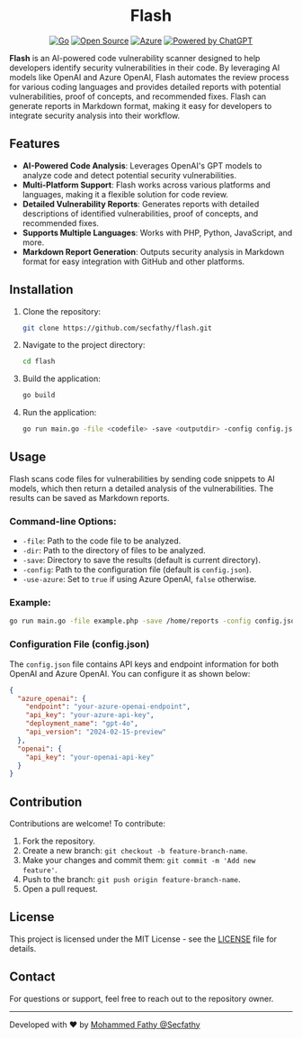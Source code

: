 <div align="center">

# Flash

[![Go](https://img.shields.io/badge/Go-1.19-blue.svg?style=flat&logo=go)](https://golang.org)
[![Open Source](https://img.shields.io/badge/Open%20Source-%F0%9F%92%9A-brightgreen?style=flat)](https://opensource.org)
[![Azure](https://img.shields.io/badge/Azure-Cloud-blue.svg?style=flat&logo=microsoft-azure)](https://azure.microsoft.com/)
[![Powered by ChatGPT](https://img.shields.io/badge/Powered%20by-ChatGPT-ff69b4.svg?style=flat&logo=openai)](https://openai.com/)

</div>

**Flash** is an AI-powered code vulnerability scanner designed to help developers identify security vulnerabilities in their code. By leveraging AI models like OpenAI and Azure OpenAI, Flash automates the review process for various coding languages and provides detailed reports with potential vulnerabilities, proof of concepts, and recommended fixes. Flash can generate reports in Markdown format, making it easy for developers to integrate security analysis into their workflow.

## Features

- **AI-Powered Code Analysis**: Leverages OpenAI's GPT models to analyze code and detect potential security vulnerabilities.
- **Multi-Platform Support**: Flash works across various platforms and languages, making it a flexible solution for code review.
- **Detailed Vulnerability Reports**: Generates reports with detailed descriptions of identified vulnerabilities, proof of concepts, and recommended fixes.
- **Supports Multiple Languages**: Works with PHP, Python, JavaScript, and more.
- **Markdown Report Generation**: Outputs security analysis in Markdown format for easy integration with GitHub and other platforms.

## Installation

1. Clone the repository:
    ```bash
    git clone https://github.com/secfathy/flash.git
    ```

2. Navigate to the project directory:
    ```bash
    cd flash
    ```

3. Build the application:
    ```bash
    go build
    ```

4. Run the application:
    ```bash
    go run main.go -file <codefile> -save <outputdir> -config config.json
    ```

## Usage

Flash scans code files for vulnerabilities by sending code snippets to AI models, which then return a detailed analysis of the vulnerabilities. The results can be saved as Markdown reports.

### Command-line Options:

- `-file`: Path to the code file to be analyzed.
- `-dir`: Path to the directory of files to be analyzed.
- `-save`: Directory to save the results (default is current directory).
- `-config`: Path to the configuration file (default is `config.json`).
- `-use-azure`: Set to `true` if using Azure OpenAI, `false` otherwise.

### Example:

```bash
go run main.go -file example.php -save /home/reports -config config.json -use-azure=true

```

### Configuration File (config.json)

The `config.json` file contains API keys and endpoint information for both OpenAI and Azure OpenAI. You can configure it as shown below:

```json
{
  "azure_openai": {
    "endpoint": "your-azure-openai-endpoint",
    "api_key": "your-azure-api-key",
    "deployment_name": "gpt-4o",
    "api_version": "2024-02-15-preview"
  },
  "openai": {
    "api_key": "your-openai-api-key"
  }
}


```


## Contribution

Contributions are welcome! To contribute:

1. Fork the repository.
2. Create a new branch: `git checkout -b feature-branch-name`.
3. Make your changes and commit them: `git commit -m 'Add new feature'`.
4. Push to the branch: `git push origin feature-branch-name`.
5. Open a pull request.

## License

This project is licensed under the MIT License - see the [LICENSE](LICENSE) file for details.

## Contact

For questions or support, feel free to reach out to the repository owner.

---

Developed with ❤️ by [Mohammed Fathy @Secfathy](https://github.com/Secfathy)
